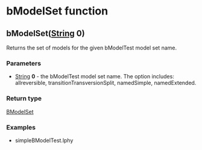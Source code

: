 bModelSet function
==================
bModelSet([String](../types/String.md) **0**)
---------------------------------------------

Returns the set of models for the given bModelTest model set name.

### Parameters

- [String](../types/String.md) **0** - the bModelTest model set name. The option includes: allreversible, transitionTransversionSplit, namedSimple, namedExtended.

### Return type

[BModelSet](../types/BModelSet.md)


### Examples

- simpleBModelTest.lphy



